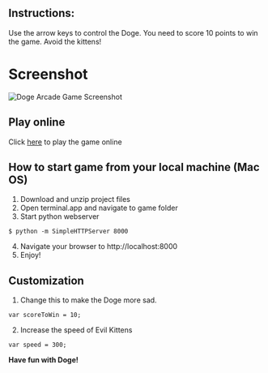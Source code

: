 ## Instructions:

Use the arrow keys to control the Doge. You need to score 10 points to win the game. Avoid the kittens!

# Screenshot
![Doge Arcade Game Screenshot](http://magnum.az/udacity/Doge-Arcade-Game/images/doge_screen.jpg)

## Play online

Click [here](http://magnum.az/udacity/Doge-Arcade-Game/) to play the game online

## How to start game from your local machine (Mac OS)

1. Download and unzip project files
2. Open terminal.app and navigate to game folder
3. Start python webserver
```
$ python -m SimpleHTTPServer 8000
```
4. Navigate your browser to http://localhost:8000
5. Enjoy!

## Customization

1. Change this to make the Doge more sad.
```
var scoreToWin = 10;
```
2. Increase the speed of Evil Kittens
```
var speed = 300;
```

**Have fun with Doge!**
